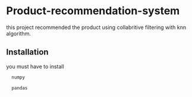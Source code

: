 
# Product-recommendation-system

this project recommended the product using collabritive filtering with knn algorithm.

## Installation
you must have to install

```bash
  numpy
```
```bash
  pandas
```
    
